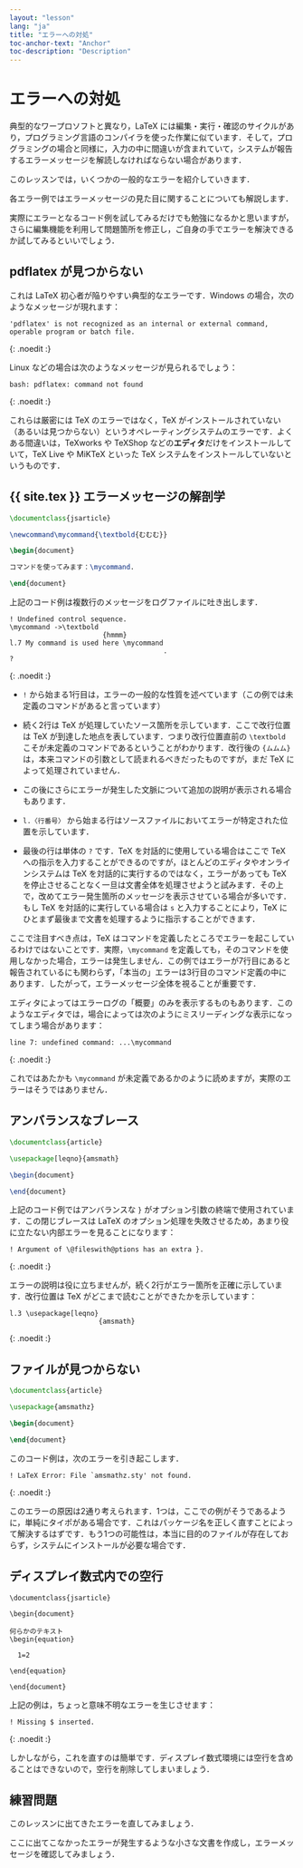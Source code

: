 ```yaml
---
layout: "lesson"
lang: "ja"
title: "エラーへの対処"
toc-anchor-text: "Anchor"
toc-description: "Description"
---
```


# エラーへの対処

典型的なワープロソフトと異なり，LaTeX には編集・実行・確認のサイクルがあり，プログラミング言語のコンパイラを使った作業に似ています．そして，プログラミングの場合と同様に，入力の中に間違いが含まれていて，システムが報告するエラーメッセージを解読しなければならない場合があります．

このレッスンでは，いくつかの一般的なエラーを紹介していきます．

各エラー例ではエラーメッセージの見た目に関することについても解説します．

実際にエラーとなるコード例を試してみるだけでも勉強になるかと思いますが，さらに編集機能を利用して問題箇所を修正し，ご自身の手でエラーを解決できるか試してみるといいでしょう．

## pdflatex が見つからない

これは LaTeX 初心者が陥りやすい典型的なエラーです．Windows の場合，次のようなメッセージが現れます：

```
'pdflatex' is not recognized as an internal or external command,
operable program or batch file.
```
{: .noedit :}

Linux などの場合は次のようなメッセージが見られるでしょう：

```
bash: pdflatex: command not found
```
{: .noedit :}

これらは厳密には TeX のエラーではなく，TeX がインストールされていない（あるいは見つからない）というオペレーティングシステムのエラーです．よくある間違いは，TeXworks や TeXShop などの**エディタ**だけをインストールしていて，TeX Live や MiKTeX といった TeX システムをインストールしていないというものです．

## {{ site.tex }} エラーメッセージの解剖学

```latex
\documentclass{jsarticle}

\newcommand\mycommand{\textbold{むむむ}}

\begin{document}

コマンドを使ってみます：\mycommand.

\end{document}
```

上記のコード例は複数行のメッセージをログファイルに吐き出します．

```
! Undefined control sequence.
\mycommand ->\textbold 
                       {hmmm}
l.7 My command is used here \mycommand
                                      .
? 
```
{: .noedit :}

* `!` から始まる1行目は，エラーの一般的な性質を述べています（この例では未定義のコマンドがあると言っています）
* 続く2行は TeX が処理していたソース箇所を示しています．ここで改行位置は TeX が到達した地点を表しています．つまり改行位置直前の `\textbold` こそが未定義のコマンドであるということがわかります．改行後の `{ムムム}` は，本来コマンドの引数として読まれるべきだったものですが，まだ TeX によって処理されていません．
* この後にさらにエラーが発生した文脈について追加の説明が表示される場合もあります．
* `l.〈行番号〉` から始まる行はソースファイルにおいてエラーが特定された位置を示しています．

* 最後の行は単体の `?` です．TeX を対話的に使用している場合はここで TeX への指示を入力することができるのですが，ほとんどのエディタやオンラインシステムは TeX を対話的に実行するのではなく，エラーがあっても TeX を停止させることなく一旦は文書全体を処理させようと試みます．その上で，改めてエラー発生箇所のメッセージを表示させている場合が多いです．もし TeX を対話的に実行している場合は `s` と入力することにより，TeX にひとまず最後まで文書を処理するように指示することができます．

ここで注目すべき点は，TeX はコマンドを定義したところでエラーを起こしているわけではないことです．実際，`\mycommand` を定義しても，そのコマンドを使用しなかった場合，エラーは発生しません．この例ではエラーが7行目にあると報告されているにも関わらず，「本当の」エラーは3行目のコマンド定義の中にあります．したがって，エラーメッセージ全体を視ることが重要です．

エディタによってはエラーログの「概要」のみを表示するものもあります．このようなエディタでは，場合によっては次のようにミスリーディングな表示になってしまう場合があります：

```
line 7: undefined command: ...\mycommand
```
{: .noedit :}

これではあたかも `\mycommand` が未定義であるかのように読めますが，実際のエラーはそうではありません．

## アンバランスなブレース

```latex
\documentclass{article}

\usepackage[leqno}{amsmath}

\begin{document}

\end{document}
```

上記のコード例ではアンバランスな `}` がオプション引数の終端で使用されています．この閉じブレースは LaTeX のオプション処理を失敗させるため，あまり役に立たない内部エラーを見ることになります：

```
! Argument of \@fileswith@ptions has an extra }.
```
{: .noedit :}

エラーの説明は役に立ちませんが，続く2行がエラー箇所を正確に示しています．改行位置は TeX がどこまで読むことができたかを示しています：

```
l.3 \usepackage[leqno}
                      {amsmath}
```
{: .noedit :}

## ファイルが見つからない

```latex
\documentclass{article}

\usepackage{amsmathz}

\begin{document}

\end{document}
```

このコード例は，次のエラーを引き起こします．

```
! LaTeX Error: File `amsmathz.sty' not found.
```
{: .noedit :}

このエラーの原因は2通り考えられます．1つは，ここでの例がそうであるように，単純にタイポがある場合です．これはパッケージ名を正しく直すことによって解決するはずです．もう1つの可能性は，本当に目的のファイルが存在しておらず，システムにインストールが必要な場合です．

## ディスプレイ数式内での空行

```
\documentclass{jsarticle}

\begin{document}

何らかのテキスト
\begin{equation}

  1=2

\end{equation}

\end{document}
```

上記の例は，ちょっと意味不明なエラーを生じさせます：

```
! Missing $ inserted.
```
{: .noedit :}

しかしながら，これを直すのは簡単です．ディスプレイ数式環境には空行を含めることはできないので，空行を削除してしまいましょう．

## 練習問題

このレッスンに出てきたエラーを直してみましょう．

ここに出てこなかったエラーが発生するような小さな文書を作成し，エラーメッセージを確認してみましょう．

<script>
  window.addEventListener('load', function(){
      if(editors['pre2'] != null) editors['pre2'].moveCursorTo(2, 31, false);
      if(editors['pre4'] != null) editors['pre4'].moveCursorTo(2, 18, false);
      if(editors['pre7'] != null) editors['pre7'].moveCursorTo(2, 20, false);
      if(editors['pre9'] != null) editors['pre9'].moveCursorTo(6, 0, false);
  }, false);
</script>
